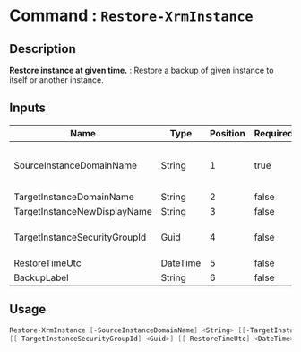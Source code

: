 ﻿# Command : `Restore-XrmInstance` 

## Description

**Restore instance at given time.** : Restore a backup of given instance to itself or another instance.

## Inputs

Name|Type|Position|Required|Default|Description
----|----|--------|--------|-------|-----------
SourceInstanceDomainName|String|1|true||Instance domain name (myinstance => myinstance.crm.dynamics1.com) that you want to restore
TargetInstanceDomainName|String|2|false||
TargetInstanceNewDisplayName|String|3|false||
TargetInstanceSecurityGroupId|Guid|4|false||AAD Security Group ID to define on target instance to restrict users access
RestoreTimeUtc|DateTime|5|false||Date time in UTC of restore point
BackupLabel|String|6|false||Name of the backup


## Usage

```Powershell 
Restore-XrmInstance [-SourceInstanceDomainName] <String> [[-TargetInstanceDomainName] <String>] [[-TargetInstanceNewDisplayName] <String>] 
[[-TargetInstanceSecurityGroupId] <Guid>] [[-RestoreTimeUtc] <DateTime>] [[-BackupLabel] <String>] [<CommonParameters>]
``` 


